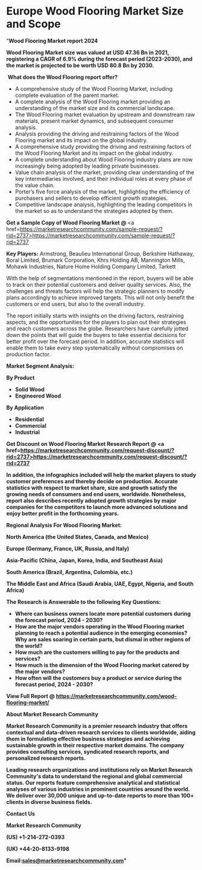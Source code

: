# Europe Wood Flooring Market Size and Scope 
"<strong>Wood Flooring Market report 2024</strong>

<strong>Wood Flooring Market size was valued at USD 47.36 Bn in 2021, registering a CAGR of 6.9% during the forecast period (2023-2030), and the market is projected to be worth USD 80.8 Bn by 2030.</strong>

 <strong><b>What does the Wood Flooring report offer?</b></strong>
<ul>
  <li>A comprehensive study of the Wood Flooring Market, including complete evaluation of the parent market.</li>
  <li>A complete analysis of the Wood Flooring market providing an understanding of the market size and its commercial landscape.</li>
  <li>The Wood Flooring market evaluation by upstream and downstream raw materials, present market dynamics, and subsequent consumer analysis.</li>
  <li>Analysis providing the driving and restraining factors of the Wood Flooring market and its impact on the global industry.</li>
  <li>A comprehensive study providing the driving and restraining factors of the Wood Flooring Market and its impact on the global industry.</li>
  <li>A complete understanding about Wood Flooring industry plans are now increasingly being adopted by leading private businesses.</li>
  <li>Value chain analysis of the market, providing clear understanding of the key intermediaries involved, and their individual roles at every phase of the value chain.</li>
  <li>Porter’s five force analysis of the market, highlighting the efficiency of purchasers and sellers to develop efficient growth strategies.</li>
  <li>Competitive landscape analysis, highlighting the leading competitors in the market so as to understand the strategies adopted by them.</li>
</ul>

<strong>Get a Sample Copy of Wood Flooring Market @ </strong><a href=https://marketresearchcommunity.com/sample-request/?rid=2737><u>https://marketresearchcommunity.com/sample-request/?rid=2737</u></a>

<strong>Key Players:</strong> 
Armstrong, Beaulieu International Group, Berkshire Hathaway, Boral Limited, Brumark Corporation, Khrs Holding AB, Mannington Mills, Mohawk Industries, Nature Home Holding Company Limited, Tarkett

With the help of segmentations mentioned in the report, buyers will be able to track on their potential customers and deliver quality services. Also, the challenges and threats factors will help the strategic planners to modify plans accordingly to achieve improved targets. This will not only benefit the customers or end users, but also to the overall industry.

The report initially starts with insights on the driving factors, restraining aspects, and the opportunities for the players to plan out their strategies and reach customers across the globe. Researchers have carefully jotted down the points that will guide the buyers to take essential decisions for better profit over the forecast period. In addition, accurate statistics will enable them to take every step systematically without compromises on production factor.

<strong>Market Segment Analysis:</strong>


<strong><strong>By Product</strong></h4>
<ul>
 	<li>Solid Wood</li>
 	<li>Engineered Wood</li>
</ul>
<strong><strong>By Application</strong></h4>
<ul>
 	<li>Residential</li>
 	<li>Commercial</li>
 	<li>Industrial</li>
</ul>

<strong>Get Discount on Wood Flooring Market Research Report @ </b></strong><a href=https://marketresearchcommunity.com/request-discount/?rid=2737><u>https://marketresearchcommunity.com/request-discount/?rid=2737</u></a>

In addition, the infographics included will help the market players to study customer preferences and thereby decide on production. Accurate statistics with respect to market share, size and growth satisfy the growing needs of consumers and end users, worldwide. Nonetheless, report also describes recently adopted growth strategies by major companies for the competitors to launch more advanced solutions and enjoy better profit in the forthcoming years.

<strong>Regional Analysis For Wood Flooring Market:</strong>

<strong>North America</strong> (the United States, Canada, and Mexico)

<strong>Europe</strong> (Germany, France, UK, Russia, and Italy)

<strong>Asia-Pacific</strong> (China, Japan, Korea, India, and Southeast Asia)

<strong>South America</strong> (Brazil, Argentina, Colombia, etc.)

<strong>The Middle East and Africa</strong> (Saudi Arabia, UAE, Egypt, Nigeria, and South Africa)

<strong>The Research is Answerable to the following Key Questions:</strong>
<ul>
 	<li>Where can business owners locate more potential customers during the forecast period, 2024 - 2030?</li>
 	<li>How are the major vendors operating in the Wood Flooring market planning to reach a potential audience in the emerging economies? Why are sales soaring in certain parts, but dismal in other regions of the world?</li>
 	<li>How much are the customers willing to pay for the products and services?</li>
 	<li>How much is the dimension of the Wood Flooring market catered by the major vendors?</li>
 	<li>How often will the customers buy a product or service during the forecast period, 2024 - 2030?</li>
</ul>

<strong>View Full Report @</strong> <a href=https://marketresearchcommunity.com/wood-flooring-market/>https://marketresearchcommunity.com/wood-flooring-market/</a>

<strong>About Market Research Community</strong>

Market Research Community is a premier research industry that offers contextual and data-driven research services to clients worldwide, aiding them in formulating effective business strategies and achieving sustainable growth in their respective market domains. The company provides consulting services, syndicated research reports, and personalized research reports.

Leading research organizations and institutions rely on Market Research Community's data to understand the regional and global commercial status. Our reports feature comprehensive analytical and statistical analyses of various industries in prominent countries around the world. We deliver over 30,000 unique and up-to-date reports to more than 100+ clients in diverse business fields.

<strong>Contact Us</strong>

<strong>Market Research Community</strong>

(US) +1-214-272-0393

(UK) +44-20-8133-9198

<strong>Email:</strong>sales@marketresearchcommunity.com"
